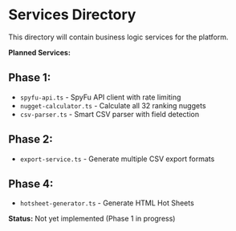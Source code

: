 # Services Directory

This directory will contain business logic services for the platform.

**Planned Services:**

## Phase 1:
- `spyfu-api.ts` - SpyFu API client with rate limiting
- `nugget-calculator.ts` - Calculate all 32 ranking nuggets
- `csv-parser.ts` - Smart CSV parser with field detection

## Phase 2:
- `export-service.ts` - Generate multiple CSV export formats

## Phase 4:
- `hotsheet-generator.ts` - Generate HTML Hot Sheets

**Status:** Not yet implemented (Phase 1 in progress)
